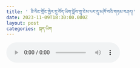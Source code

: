 ```yaml
---
title: ' ཟི་ལིང་གྲོང་ཁྱེར་དུ་བོད་ཡིག་སློབ་གྲྭ་ངེས་པར་དུ་མཁོ་བའི་གཏམ་བཤད།'
date: 2023-11-09T18:30:00.000Z
layout: post
categories: སྐད་ཡིག
---
```


<audio controls src="https://media-trimleng.s3.amazonaws.com/assets/audio/xiling-school.mp3"></audio>
